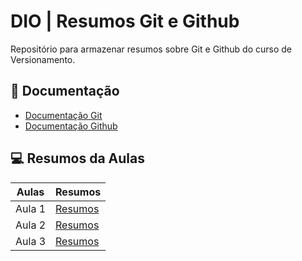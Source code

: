 # DIO | Resumos Git e Github

Repositório para armazenar resumos sobre Git e Github do curso de Versionamento.

## 📕 Documentação
- [Documentação Git](https://git-scm.com/doc)
- [Documentação Github](https://docs.GitHub.com)

## 💻 Resumos da Aulas 

| Aulas | Resumos |
|-------|---------| 
| Aula 1 | [Resumos]()
| Aula 2 | [Resumos]()
| Aula 3 | [Resumos]()

